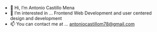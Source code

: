 - 👋 Hi, I’m Antonio Castillo Mena
- 👀 I’m interested in ... Frontend Web Development and user centered design and development
- 📫 You can contact me at ... antoniocastillom78@gmail.com

<!---
AntonioCastillo77/AntonioCastillo77 is a ✨ special ✨ repository because its `README.md` (this file) appears on your GitHub profile.
You can click the Preview link to take a look at your changes.
--->
